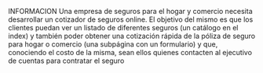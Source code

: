 INFORMACION
 Una empresa de seguros para el hogar y comercio necesita desarrollar un cotizador
 de seguros online. El objetivo del mismo es que los clientes puedan ver un listado
 de diferentes seguros (un catálogo en el index) y también poder obtener una
 cotización rápida de la póliza de seguro para hogar o comercio (una subpágina con
 un formulario) y que, conociendo el costo de la misma, sean ellos quienes contacten
 al ejecutivo de cuentas para contratar el seguro

 
